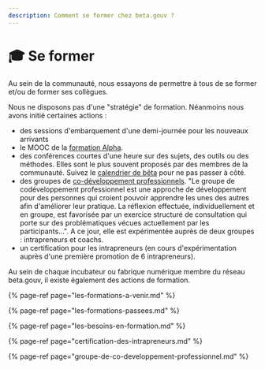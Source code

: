 ```yaml
---
description: Comment se former chez beta.gouv ?
---
```


# 🎓 Se former

Au sein de la communauté, nous essayons de permettre à tous de se former et/ou de former ses collègues.

Nous ne disposons pas d'une "stratégie" de formation. Néanmoins nous avons initié certaines actions : 

* des sessions d'embarquement d'une demi-journée pour les nouveaux arrivants
* le MOOC de la [formation Alpha](https://beta.gouv.fr/alpha/mooc/). 
* des conférences courtes d'une heure sur des sujets, des outils ou des méthodes. Elles sont le plus souvent proposés par des membres de la communauté. Suivez le [calendrier de bêta](https://calendar.google.com/calendar/embed?src=0ieonqap1r5jeal5ugeuhoovlg%40group.calendar.google.com&ctz=Europe%2FParis) pour ne pas passer à côté. 
* des groupes de [co-développement professionnels](https://www.afcodev.com/le-codeveloppement/le-codeveloppement.html). "Le groupe de codéveloppement professionnel est une approche de développement pour des personnes qui croient pouvoir apprendre les unes des autres afin d'améliorer leur pratique. La réflexion effectuée, individuellement et en groupe, est favorisée par un exercice structuré de consultation qui porte sur des problématiques vécues actuellement par les participants...". A ce jour, elle est expérimentée auprès de deux groupes : intrapreneurs et coachs.
* un certification pour les intrapreneurs \(en cours d'expérimentation auprès d'une première promotion de 6 intrapreneurs\).

Au sein de chaque incubateur ou fabrique numérique membre du réseau beta.gouv, il existe également des actions de formation.

{% page-ref page="les-formations-a-venir.md" %}

{% page-ref page="les-formations-passees.md" %}

{% page-ref page="les-besoins-en-formation.md" %}

{% page-ref page="certification-des-intrapreneurs.md" %}

{% page-ref page="groupe-de-co-developpement-professionnel.md" %}



